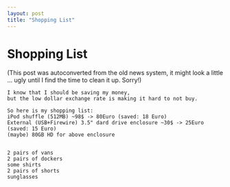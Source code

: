 ```yaml
---
layout: post
title: "Shopping List"
---
```

<h1>Shopping List</h1>
(This post was autoconverted from the old news system,
it might look a little ... ugly until I find the time
to clean it up.
Sorry!)

    I know that I should be saving my money,
    but the low dollar exchange rate is making it hard to not buy.
    
    So here is my shopping list:
    iPod shuffle (512MB) ~98$ -> 80Euro (saved: 18 Euro)
    External (USB+Firewire) 3.5" dard drive enclosure ~30$ -> 25Euro (saved: 15 Euro)
    (maybe) 80GB HD for above enclosure
    
    
    2 pairs of vans
    2 pairs of dockers
    some shirts
    2 pairs of shorts
    sunglasses
    

